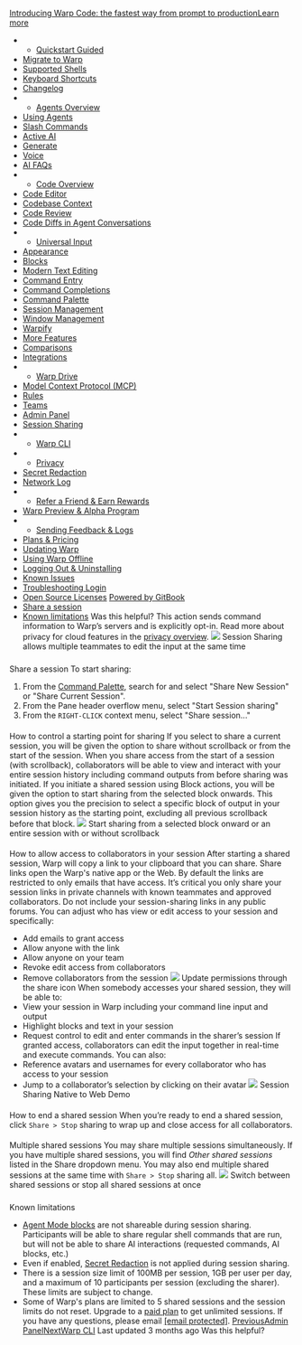 [Introducing Warp Code: the fastest way from prompt to productionLearn more ](https://www.warp.dev/blog/introducing-warp-code-prompt-to-prod)
 * * [Quickstart Guided](/)
 * [Migrate to Warp](/getting-started/migrate-to-warp)
 * [Supported Shells](/getting-started/supported-shells)
 * [Keyboard Shortcuts](/getting-started/keyboard-shortcuts)
 * [Changelog](/getting-started/changelog)
 * * [Agents Overview](/agents/agents-overview)
 * [Using Agents](/agents/using-agents)
 * [Slash Commands](/agents/slash-commands)
 * [Active AI](/agents/active-ai)
 * [Generate](/agents/generate)
 * [Voice](/agents/voice)
 * [AI FAQs](/agents/ai-faqs)
 * * [Code Overview](/code/code-overview)
 * [Code Editor](/code/code-editor)
 * [Codebase Context](/code/codebase-context)
 * [Code Review](/code/code-review)
 * [Code Diffs in Agent Conversations](/code/reviewing-code)
 * * [Universal Input](/terminal/universal-input)
 * [Appearance](/terminal/appearance)
 * [Blocks](/terminal/blocks)
 * [Modern Text Editing](/terminal/editor)
 * [Command Entry](/terminal/entry)
 * [Command Completions](/terminal/command-completions)
 * [Command Palette](/terminal/command-palette)
 * [Session Management](/terminal/sessions)
 * [Window Management](/terminal/windows)
 * [Warpify](/terminal/warpify)
 * [More Features](/terminal/more-features)
 * [Comparisons](/terminal/comparisons)
 * [Integrations](/terminal/integrations-and-plugins)
 * * [Warp Drive](/knowledge-and-collaboration/warp-drive)
 * [Model Context Protocol (MCP)](/knowledge-and-collaboration/mcp)
 * [Rules](/knowledge-and-collaboration/rules)
 * [Teams](/knowledge-and-collaboration/teams)
 * [Admin Panel](/knowledge-and-collaboration/admin-panel)
 * [Session Sharing](/knowledge-and-collaboration/session-sharing)
 * * [Warp CLI](/developers/cli)
 * * [Privacy](/privacy/privacy)
 * [Secret Redaction](/privacy/secret-redaction)
 * [Network Log](/privacy/network-log)
 * * [Refer a Friend & Earn Rewards](/community/refer-a-friend)
 * [Warp Preview & Alpha Program](/community/warp-preview-and-alpha-program)
 * * [Sending Feedback & Logs](/support-and-billing/sending-us-feedback)
 * [Plans & Pricing](/support-and-billing/plans-and-pricing)
 * [Updating Warp](/support-and-billing/updating-warp)
 * [Using Warp Offline](/support-and-billing/using-warp-offline)
 * [Logging Out & Uninstalling](/support-and-billing/uninstalling-warp)
 * [Known Issues](/support-and-billing/known-issues)
 * [Troubleshooting Login](/support-and-billing/troubleshooting-login-issues)
 * [Open Source Licenses](/support-and-billing/licenses)
[Powered by GitBook](https://www.gitbook.com/?utm_source=content&utm_medium=trademark&utm_campaign=-MbqIgTw17KQvq_DQuRr)
 * [Share a session](#share-a-session)
 * [Known limitations](#known-limitations)
Was this helpful?
This action sends command information to Warp’s servers and is explicitly opt-in. Read more about privacy for cloud features in the [privacy overview](https://www.warp.dev/privacy/overview).
![](https://docs.warp.dev/~gitbook/image?url=https%3A%2F%2F2297236823-files.gitbook.io%2F%7E%2Ffiles%2Fv0%2Fb%2Fgitbook-x-prod.appspot.com%2Fo%2Fspaces%252F-MbqIgTw17KQvq_DQuRr%252Fuploads%252Fgit-blob-49346a9f4cbf5ef87cdada308b4f7708d41fc938%252Fsession_sharing_preview.png%3Falt%3Dmedia&width=768&dpr=4&quality=100&sign=6c156d76&sv=2)
Session Sharing allows multiple teammates to edit the input at the same time
### 
[](#share-a-session)
Share a session
To start sharing:
 1. From the [Command Palette](/terminal/command-palette), search for and select "Share New Session" or "Share Current Session".
 2. From the Pane header overflow menu, select "Start Session sharing"
 3. From the `RIGHT-CLICK` context menu, select "Share session..."
#### 
[](#how-to-control-a-starting-point-for-sharing)
How to control a starting point for sharing
If you select to share a current session, you will be given the option to share without scrollback or from the start of the session. When you share access from the start of a session (with scrollback), collaborators will be able to view and interact with your entire session history including command outputs from before sharing was initiated.
If you initiate a shared session using Block actions, you will be given the option to start sharing from the selected block onwards. This option gives you the precision to select a specific block of output in your session history as the starting point, excluding all previous scrollback before that block.
![](https://docs.warp.dev/~gitbook/image?url=https%3A%2F%2F2297236823-files.gitbook.io%2F%7E%2Ffiles%2Fv0%2Fb%2Fgitbook-x-prod.appspot.com%2Fo%2Fspaces%252F-MbqIgTw17KQvq_DQuRr%252Fuploads%252Fgit-blob-9eff70e46ce75eaed56052c14b2b54226d0e1b61%252FScreenshot%25202024-04-24%2520at%25203.09.05%25E2%2580%25AFPM.png%3Falt%3Dmedia&width=768&dpr=4&quality=100&sign=990945e4&sv=2)
Start sharing from a selected block onward or an entire session with or without scrollback
#### 
[](#how-to-allow-access-to-collaborators-in-your-session)
How to allow access to collaborators in your session
After starting a shared session, Warp will copy a link to your clipboard that you can share. Share links open the Warp's native app or the Web.
By default the links are restricted to only emails that have access. It’s critical you only share your session links in private channels with known teammates and approved collaborators. Do not include your session-sharing links in any public forums.
You can adjust who has view or edit access to your session and specifically:
 * Add emails to grant access
 * Allow anyone with the link
 * Allow anyone on your team
 * Revoke edit access from collaborators
 * Remove collaborators from the session
![](https://docs.warp.dev/~gitbook/image?url=https%3A%2F%2F2297236823-files.gitbook.io%2F%7E%2Ffiles%2Fv0%2Fb%2Fgitbook-x-prod.appspot.com%2Fo%2Fspaces%252F-MbqIgTw17KQvq_DQuRr%252Fuploads%252Fgit-blob-cbc2de4884896428461d94ea4930edf5e4e45345%252Fsession-who-has-access.png%3Falt%3Dmedia&width=768&dpr=4&quality=100&sign=d8475946&sv=2)
Update permissions through the share icon
When somebody accesses your shared session, they will be able to:
 * View your session in Warp including your command line input and output
 * Highlight blocks and text in your session
 * Request control to edit and enter commands in the sharer’s session
If granted access, collaborators can edit the input together in real-time and execute commands.
You can also:
 * Reference avatars and usernames for every collaborator who has access to your session
 * Jump to a collaborator’s selection by clicking on their avatar
![](https://docs.warp.dev/~gitbook/image?url=https%3A%2F%2F2297236823-files.gitbook.io%2F%7E%2Ffiles%2Fv0%2Fb%2Fgitbook-x-prod.appspot.com%2Fo%2Fspaces%252F-MbqIgTw17KQvq_DQuRr%252Fuploads%252Fgit-blob-8bd8c322de21dbc965dc969d693a9b2469c681c9%252Fsession-sharing-native-web-demo.gif%3Falt%3Dmedia&width=768&dpr=4&quality=100&sign=586176b6&sv=2)
Session Sharing Native to Web Demo
#### 
[](#how-to-end-a-shared-session)
How to end a shared session
When you’re ready to end a shared session, click `Share > Stop` sharing to wrap up and close access for all collaborators.
#### 
[](#multiple-shared-sessions)
Multiple shared sessions
You may share multiple sessions simultaneously. If you have multiple shared sessions, you will find _Other shared sessions_ listed in the Share dropdown menu. You may also end multiple shared sessions at the same time with `Share > Stop` sharing all.
![](https://docs.warp.dev/~gitbook/image?url=https%3A%2F%2F2297236823-files.gitbook.io%2F%7E%2Ffiles%2Fv0%2Fb%2Fgitbook-x-prod.appspot.com%2Fo%2Fspaces%252F-MbqIgTw17KQvq_DQuRr%252Fuploads%252Fgit-blob-72dc9022fb52487a8704ea93fd558b45ce9c1c57%252Fswitch-stop-session-sharing.png%3Falt%3Dmedia&width=768&dpr=4&quality=100&sign=b0f69ff&sv=2)
Switch between shared sessions or stop all shared sessions at once
### 
[](#known-limitations)
Known limitations
 * [Agent Mode blocks](/agents/using-agents) are not shareable during session sharing. Participants will be able to share regular shell commands that are run, but will not be able to share AI interactions (requested commands, AI blocks, etc.)
 * Even if enabled, [Secret Redaction](/privacy/secret-redaction) is not applied during session sharing.
 * There is a session size limit of 100MB per session, 1GB per user per day, and a maximum of 10 participants per session (excluding the sharer). These limits are subject to change.
 * Some of Warp's plans are limited to 5 shared sessions and the session limits do not reset. Upgrade to a [paid plan](https://www.warp.dev/pricing) to get unlimited sessions.
If you have any questions, please email [[email protected]](/cdn-cgi/l/email-protection#caacafafaea8aba9a1e1b9b98abdabb8bae4aeafbc).
[PreviousAdmin Panel](/knowledge-and-collaboration/admin-panel)[NextWarp CLI](/developers/cli)
Last updated 3 months ago
Was this helpful?